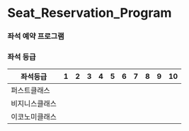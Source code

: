 # Seat_Reservation_Program
### 좌석 예약 프로그램

### 좌석 등급

|  좌석등급    | 1 | 2 | 3 | 4 | 5 | 6 | 7 | 8 | 9 | 10 |
|-------------|---|---|---|---|---|---|---|---|---|---|
|  퍼스트클래스|   |   |   |   |   |   |   |   |   |   |
|비지니스클래스|   |   |   |   |   |   |   |   |   |   |
|이코노미클래스|   |   |   |   |   |   |   |   |   |   |


